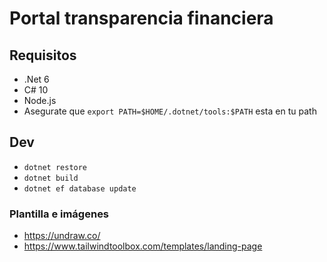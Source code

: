 # Portal transparencia financiera

## Requisitos

- .Net 6
- C# 10
- Node.js
- Asegurate que `export PATH=$HOME/.dotnet/tools:$PATH` esta en tu path

## Dev

- `dotnet restore`
- `dotnet build`
- `dotnet ef database update`

### Plantilla e imágenes

- https://undraw.co/
- https://www.tailwindtoolbox.com/templates/landing-page
